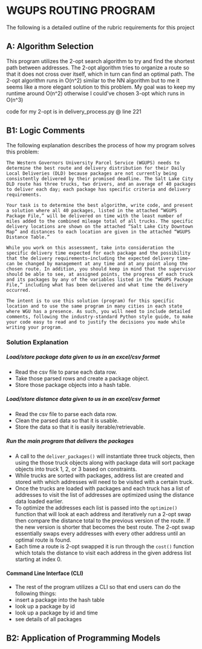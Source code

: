 # WGUPS ROUTING PROGRAM

The following is a detailed outline of the rubric requirements for this project

## A: Algorithm Selection

This program utilizes the 2-opt search algorithm to try and find the shortest path between addresses.
The 2-opt algorithm tries to organize a route so that it does not cross over itself, which in turn
can find an optimal path. The 2-opt algorithm runs in O(n^2) similar to the NN algorithm but to me 
it seems like a more elegant solution to this problem. My goal was to keep my runtime around
O(n^2) otherwise I could've chosen 3-opt which runs in O(n^3)

code for my 2-opt is in delivery_process.py @ line 221

## B1: Logic Comments
The following explanation describes the process of how my program solves this problem:

`The Western Governors University Parcel Service (WGUPS) needs to determine the best route and delivery distribution for their Daily Local Deliveries (DLD) because packages are not currently being consistently delivered by their promised deadline. The Salt Lake City DLD route has three trucks, two drivers, and an average of 40 packages to deliver each day; each package has specific criteria and delivery requirements.`

`Your task is to determine the best algorithm, write code, and present a solution where all 40 packages, listed in the attached “WGUPS Package File,” will be delivered on time with the least number of miles added to the combined mileage total of all trucks. The specific delivery locations are shown on the attached “Salt Lake City Downtown Map” and distances to each location are given in the attached “WGUPS Distance Table.”`

`While you work on this assessment, take into consideration the specific delivery time expected for each package and the possibility that the delivery requirements—including the expected delivery time—can be changed by management at any time and at any point along the chosen route. In addition, you should keep in mind that the supervisor should be able to see, at assigned points, the progress of each truck and its packages by any of the variables listed in the “WGUPS Package File,” including what has been delivered and what time the delivery occurred.`

`The intent is to use this solution (program) for this specific location and to use the same program in many cities in each state where WGU has a presence. As such, you will need to include detailed comments, following the industry-standard Python style guide, to make your code easy to read and to justify the decisions you made while writing your program.`

### Solution Explanation

##### Load/store package data given to us in an excel/csv format
- Read the csv file to parse each data row.
- Take those parsed rows and create a package object.
- Store those package objects into a hash table.

##### Load/store distance data given to us in an excel/csv format
- Read the csv file to parse each data row.
- Clean the parsed data so that it is usable.
- Store the data so that it is easily iterable/retrievable.

##### Run the main program that delivers the packages 
- A call to the `deliver_packages()` will instantiate three truck objects, then using the those truck objects
along with package data will sort package objects into truck 1, 2, or 3 based on constraints. 
- While trucks are sorted with packages, address list are created and stored with which addresses will need 
to be visited with a certain truck.
- Once the trucks are loaded with packages and each truck has a list of addresses to visit the list of addresses
are optimized using the distance data loaded earlier.
- To optimize the addresses each list is passed into the `optimize()` function that will look at each address and
iteratively run a 2-opt swap then compare the distance total to the previous version of the route. If the new version 
is shorter that becomes the best route. The 2-opt swap essentially swaps every addresses with every other address until
an optimal route is found.
- Each time a route is 2-opt swapped it is run through the `cost()` function which totals the distance to visit each address
in the given address list starting at index 0.

#### Command Line Interface (CLI)
- The rest of the program utilizes a CLI so that end users can do the following things:
- insert a package into the hash table
- look up a package by id
- look up a package by id and time
- see details of all packages

## B2: Application of Programming Models